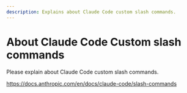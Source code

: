 ```yaml
---
description: Explains about Claude Code custom slash commands.
---
```


# About Claude Code Custom slash commands

Please explain about Claude Code custom slash commands.

https://docs.anthropic.com/en/docs/claude-code/slash-commands
